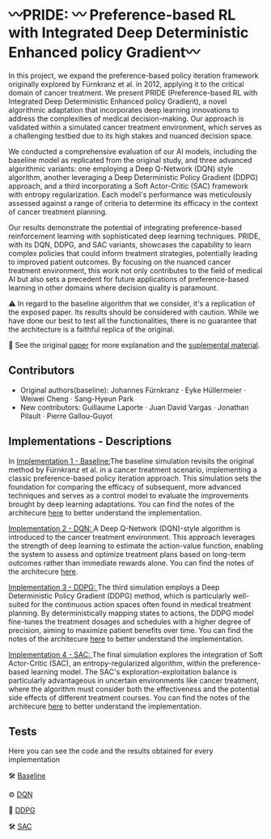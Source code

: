 # 〰️PRIDE: 〰️ Preference-based RL with Integrated Deep Deterministic Enhanced policy Gradient〰️

In this project, we expand the preference-based policy iteration framework originally explored by Fürnkranz et al. in 2012, applying it to the critical domain of cancer treatment. We present PRIDE (Preference-based RL with Integrated Deep Deterministic Enhanced policy Gradient), a novel algorithmic adaptation that incorporates deep learning innovations to address the complexities of medical decision-making. Our approach is validated within a simulated cancer treatment environment, which serves as a challenging testbed due to its high stakes and nuanced decision space.

We conducted a comprehensive evaluation of our AI models, including the baseline model as replicated from the original study, and three advanced algorithmic variants: one employing a Deep Q-Network (DQN) style algorithm, another leveraging a Deep Deterministic Policy Gradient (DDPG) approach, and a third incorporating a Soft Actor-Critic (SAC) framework with entropy regularization. Each model's performance was meticulously assessed against a range of criteria to determine its efficacy in the context of cancer treatment planning.

Our results demonstrate the potential of integrating preference-based reinforcement learning with sophisticated deep learning techniques. PRIDE, with its DQN, DDPG, and SAC variants, showcases the capability to learn complex policies that could inform treatment strategies, potentially leading to improved patient outcomes. By focusing on the nuanced cancer treatment environment, this work not only contributes to the field of medical AI but also sets a precedent for future applications of preference-based learning in other domains where decision quality is paramount.

⚠️ In regard to the baseline algorithm that we consider, it's a replication of the exposed paper. Its results should be considered with caution. While we have done our best to test all the functionalities, there is no guarantee that the architecture is a faithful replica of the original. 

📖 See the original [paper](https://github.com/juandavidvargas19/PRIDE_Preference_based_RL/blob/master/Docs/Replication.pdf) for more explanation and the [suplemental material](https://www.overleaf.com/read/jhjtmyzxfvyw#da47ae).

## Contributors
- Original authors(baseline): Johannes Fürnkranz · Eyke Hüllermeier · Weiwei Cheng · Sang-Hyeun Park
- New contributors: Guillaume Laporte ·  Juan David Vargas ·  Jonathan Pilault ·   Pierre Gallou-Guyot 

## Implementations - Descriptions

In [Implementation 1 - Baseline:]()The baseline simulation revisits the original method by Fürnkranz et al. in a cancer treatment scenario, implementing a classic preference-based policy iteration approach. This simulation sets the foundation for comparing the efficacy of subsequent, more advanced techniques and serves as a control model to evaluate the improvements brought by deep learning adaptations. You can find the notes of the architecure [here](https://www.overleaf.com/read/jhjtmyzxfvyw#da47ae) to better understand the implementation.

[Implementation 2 - DQN: ](https://colab.research.google.com/drive/1zb8plMvff7RQpaFYERXDSNoybzka-y8I?usp=sharing)A Deep Q-Network (DQN)-style algorithm is introduced to the cancer treatment environment. This approach leverages the strength of deep learning to estimate the action-value function, enabling the system to assess and optimize treatment plans based on long-term outcomes rather than immediate rewards alone. You can find the notes of the architecure [here](https://www.overleaf.com/read/jhjtmyzxfvyw#da47ae).

[Implementation 3 - DDPG: ](https://github.com/juandavidvargas19/Know_Thyself_Replication/blob/master/tests/Iowa_Gambling_Simulation_GITHUB%20(1).ipynb)The third simulation employs a Deep Deterministic Policy Gradient (DDPG) method, which is particularly well-suited for the continuous action spaces often found in medical treatment planning. By deterministically mapping states to actions, the DDPG model fine-tunes the treatment dosages and schedules with a higher degree of precision, aiming to maximize patient benefits over time. You can find the notes of the architecure [here](https://www.overleaf.com/read/jhjtmyzxfvyw#da47ae) to better understand the implementation. 

[Implementation 4 - SAC: ](https://github.com/juandavidvargas19/Know_Thyself_Replication/blob/master/tests/Iowa_Gambling_Simulation_GITHUB%20(1).ipynb)The final simulation explores the integration of Soft Actor-Critic (SAC), an entropy-regularized algorithm, within the preference-based learning model. The SAC's exploration-exploitation balance is particularly advantageous in uncertain environments like cancer treatment, where the algorithm must consider both the effectiveness and the potential side effects of different treatment courses. You can find the notes of the architecure [here](https://www.overleaf.com/read/jhjtmyzxfvyw#da47ae) to better understand the implementation. 

## Tests

Here you can see the code and the results obtained for every implementation

🛠 [Baseline](https://colab.research.google.com/drive/19OyOZUuZDFBW-WS2d26_xrVhc9KpEyaK?usp=sharing) 


⚙️ [DQN](https://colab.research.google.com/drive/1zb8plMvff7RQpaFYERXDSNoybzka-y8I?usp=sharing) 


🧠 [DDPG](https://colab.research.google.com/drive/12P864-HGuUY4XEtKbeU2oARyOh5W7cn6?usp=sharing) 


🛠 [SAC](https://colab.research.google.com/drive/1LLqdb-mDirVw5J1hcSw5ILHsotsTJHKU?usp=sharing) 


